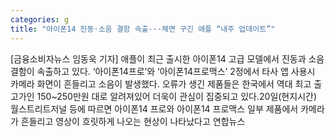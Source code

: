 ```yaml
---
categories: g
title: "아이폰14 진동·소음 결함 속출···체면 구긴 애플 “내주 업데이트”"
---
```

[금융소비자뉴스 임동욱 기자] 애플이 최근 출시한 아이폰14 고급 모델에서 진동과 소음 결함이 속출하고 있다. &lsquo;아이폰14프로&rsquo;와 &lsquo;아이폰14프로맥스&rsquo; 2정에서 타사 앱 사용시 카메라 화면이 흔들리고 소음이 발생했다. 오류가 생긴 제품들은 한국에서 역대 최고 출고가인 150~250만원 대로 알려져있어 더욱이 관심이 집중되고 있다.20일(현지시간) 월스트리트저널 등에 따르면 아이폰14 프로와 아이폰14 프로맥스 일부 제품에서 카메라가 흔들리고 영상이 흐릿하게 나오는 현상이 나타났다고 연합뉴스